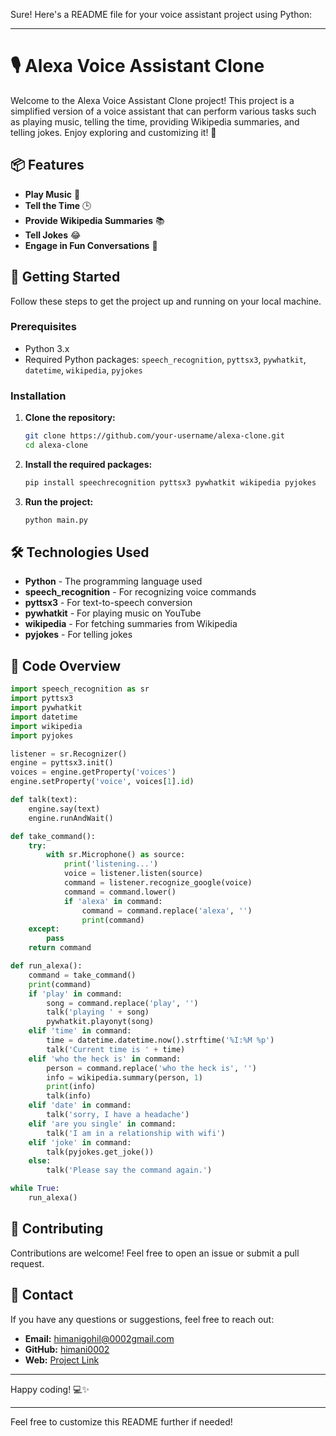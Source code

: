 Sure! Here's a README file for your voice assistant project using Python:

---

# 🎙️ Alexa Voice Assistant Clone

Welcome to the Alexa Voice Assistant Clone project! This project is a simplified version of a voice assistant that can perform various tasks such as playing music, telling the time, providing Wikipedia summaries, and telling jokes. Enjoy exploring and customizing it! 🌟

## 📦 Features

- **Play Music** 🎵
- **Tell the Time** 🕒
- **Provide Wikipedia Summaries** 📚
- **Tell Jokes** 😂
- **Engage in Fun Conversations** 💬

## 🚀 Getting Started

Follow these steps to get the project up and running on your local machine.

### Prerequisites

- Python 3.x
- Required Python packages: `speech_recognition`, `pyttsx3`, `pywhatkit`, `datetime`, `wikipedia`, `pyjokes`

### Installation

1. **Clone the repository:**
   ```bash
   git clone https://github.com/your-username/alexa-clone.git
   cd alexa-clone
   ```

2. **Install the required packages:**
   ```bash
   pip install speechrecognition pyttsx3 pywhatkit wikipedia pyjokes
   ```

3. **Run the project:**
   ```bash
   python main.py
   ```

## 🛠️ Technologies Used

- **Python** - The programming language used
- **speech_recognition** - For recognizing voice commands
- **pyttsx3** - For text-to-speech conversion
- **pywhatkit** - For playing music on YouTube
- **wikipedia** - For fetching summaries from Wikipedia
- **pyjokes** - For telling jokes

## 📜 Code Overview

```python
import speech_recognition as sr
import pyttsx3
import pywhatkit
import datetime
import wikipedia
import pyjokes

listener = sr.Recognizer()
engine = pyttsx3.init()
voices = engine.getProperty('voices')
engine.setProperty('voice', voices[1].id)

def talk(text):
    engine.say(text)
    engine.runAndWait()

def take_command():
    try:
        with sr.Microphone() as source:
            print('listening...')
            voice = listener.listen(source)
            command = listener.recognize_google(voice)
            command = command.lower()
            if 'alexa' in command:
                command = command.replace('alexa', '')
                print(command)
    except:
        pass
    return command

def run_alexa():
    command = take_command()
    print(command)
    if 'play' in command:
        song = command.replace('play', '')
        talk('playing ' + song)
        pywhatkit.playonyt(song)
    elif 'time' in command:
        time = datetime.datetime.now().strftime('%I:%M %p')
        talk('Current time is ' + time)
    elif 'who the heck is' in command:
        person = command.replace('who the heck is', '')
        info = wikipedia.summary(person, 1)
        print(info)
        talk(info)
    elif 'date' in command:
        talk('sorry, I have a headache')
    elif 'are you single' in command:
        talk('I am in a relationship with wifi')
    elif 'joke' in command:
        talk(pyjokes.get_joke())
    else:
        talk('Please say the command again.')

while True:
    run_alexa()
```

## 🤝 Contributing

Contributions are welcome! Feel free to open an issue or submit a pull request.

## 📧 Contact

If you have any questions or suggestions, feel free to reach out:

- **Email:** himanigohil@0002gmail.com
- **GitHub:** [himani0002](https://github.com/himani0002)
- **Web:** [Project Link](https://66a77680ee416621d0c6e2cf--lambent-cheesecake-d35721.netlify.app/)

---

Happy coding! 💻✨

---

Feel free to customize this README further if needed!
